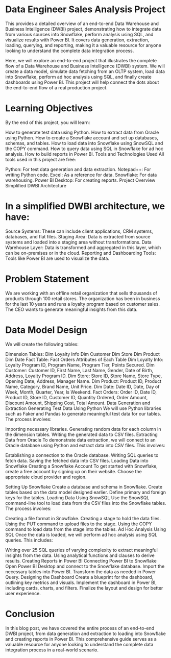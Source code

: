 # Data Engineer Sales Analysis Project
This provides a detailed overview of an end-to-end Data Warehouse and Business Intelligence (DWBI) project, demonstrating how to integrate data from various sources into Snowflake, perform analysis using SQL, and visualize results with Power BI. It covers data generation, extraction, loading, querying, and reporting, making it a valuable resource for anyone looking to understand the complete data integration process.

Here, we will explore an end-to-end project that illustrates the complete flow of a Data Warehouse and Business Intelligence (DWBI) system. We will create a data model, simulate data fetching from an OLTP system, load data into Snowflake, perform ad hoc analysis using SQL, and finally create dashboards using Power BI. This project will help connect the dots about the end-to-end flow of a real production project.

# Learning Objectives
By the end of this project, you will learn:

How to generate test data using Python.
How to extract data from Oracle using Python.
How to create a Snowflake account and set up databases, schemas, and tables.
How to load data into Snowflake using SnowSQL and the COPY command.
How to query data using SQL in Snowflake for ad hoc analysis.
How to build reports in Power BI.
Tools and Technologies Used
All tools used in this project are free:

Python: For test data generation and data extraction.
Notepad++: For writing Python code.
Excel: As a reference for data.
Snowflake: For data warehousing.
Power BI Desktop: For creating reports.
Project Overview
Simplified DWBI Architecture
# In a simplified DWBI architecture, we have:

Source Systems: These can include client applications, CRM systems, databases, and flat files.
Staging Area: Data is extracted from source systems and loaded into a staging area without transformations.
Data Warehouse Layer: Data is transformed and aggregated in this layer, which can be on-premises or in the cloud.
Reporting and Dashboarding Tools: Tools like Power BI are used to visualize the data.
# Problem Statement
We are working with an offline retail organization that sells thousands of products through 100 retail stores. The organization has been in business for the last 10 years and runs a loyalty program based on customer sales. The CEO wants to generate meaningful insights from this data.

# Data Model Design
We will create the following tables:

Dimension Tables:
Dim Loyalty Info
Dim Customer
Dim Store
Dim Product
Dim Date
Fact Table:
Fact Orders
Attributes of Each Table
Dim Loyalty Info: Loyalty Program ID, Program Name, Program Tier, Points Secured.
Dim Customer: Customer ID, First Name, Last Name, Gender, Date of Birth, Address, Loyalty Program ID.
Dim Store: Store ID, Store Name, Store Type, Opening Date, Address, Manager Name.
Dim Product: Product ID, Product Name, Category, Brand Name, Unit Price.
Dim Date: Date ID, Date, Day of Week, Month, Quarter, Year, Is Weekend.
Fact Orders: Order ID, Date ID, Product ID, Store ID, Customer ID, Quantity Ordered, Order Amount, Discount Amount, Shipping Cost, Total Amount.
Data Generation and Extraction
Generating Test Data Using Python
We will use Python libraries such as Faker and Pandas to generate meaningful test data for our tables. The process involves:

Importing necessary libraries.
Generating random data for each column in the dimension tables.
Writing the generated data to CSV files.
Extracting Data from Oracle
To demonstrate data extraction, we will connect to an Oracle database using Python and extract data into CSV files. This involves:

Establishing a connection to the Oracle database.
Writing SQL queries to fetch data.
Saving the fetched data into CSV files.
Loading Data into Snowflake
Creating a Snowflake Account
To get started with Snowflake, create a free account by signing up on their website. Choose the appropriate cloud provider and region.

Setting Up Snowflake
Create a database and schema in Snowflake.
Create tables based on the data model designed earlier.
Define primary and foreign keys for the tables.
Loading Data Using SnowSQL
Use the SnowSQL command-line tool to load data from the CSV files into the Snowflake tables. The process involves:

Creating a file format in Snowflake.
Creating a stage to hold the data files.
Using the PUT command to upload files to the stage.
Using the COPY command to load data from the stage into the tables.
Ad Hoc Analysis Using SQL
Once the data is loaded, we will perform ad hoc analysis using SQL queries. This includes:

Writing over 25 SQL queries of varying complexity to extract meaningful insights from the data.
Using analytical functions and clauses to derive results.
Creating Reports in Power BI
Connecting Power BI to Snowflake
Open Power BI Desktop and connect to the Snowflake database.
Import the necessary tables into Power BI.
Transform the data as needed in Power Query.
Designing the Dashboard
Create a blueprint for the dashboard, outlining key metrics and visuals.
Implement the dashboard in Power BI, including cards, charts, and filters.
Finalize the layout and design for better user experience.
# Conclusion
In this blog post, we have covered the entire process of an end-to-end DWBI project, from data generation and extraction to loading into Snowflake and creating reports in Power BI. This comprehensive guide serves as a valuable resource for anyone looking to understand the complete data integration process in a real-world scenario.
